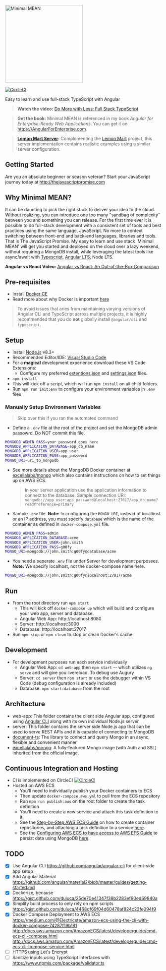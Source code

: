 <img src="https://user-images.githubusercontent.com/822159/76695572-8fdc7880-6657-11ea-87ad-eb814cafcc8c.png" alt="Minimal MEAN" width="250"/>

[![CircleCI](https://circleci.com/gh/duluca/minimal-mean/tree/master.svg?style=svg)](https://circleci.com/gh/duluca/minimal-mean/tree/master)

Easy to learn and use full-stack TypeScript with Angular

> **Watch the video:** [Do More with Less: Full Stack TypeScript](https://youtu.be/gi1neXh0uKE?list=PLtevgo7IoQizTQdXtRKEXGguTQbL0F01_)

> **Get the book:** Minimal MEAN is referenced in my book _Angular for Enterprise-Ready Web Applications_. You can get it on https://AngularForEnterprise.com.

> **[Lemon Mart Server](https://github.com/duluca/lemon-mart-server):** Complementing the [Lemon Mart](https://github.com/duluca/lemon-mart) project, this server implementation contains realistic examples using a similar server configuration.

## Getting Started

Are you an absolute beginner or season veteran? Start your JavaScript journey today at http://thejavascriptpromise.com

## Why Minimal MEAN?

It can be daunting to pick the right stack to deliver your idea to the cloud. Without realizing, you can introduce one too many "sandbag of complexity" between you and something you can release. For the first time ever it is possible to do full-stack development with a consistent set of tools and best practices using the same language, JavaScript. No more to context switching between front-end and back-end languages, libraries and tools. That is The JavaScript Promise. My easy to learn and use stack 'Minimal MEAN' will get you started and deployed on the cloud over a lazy weekend, without requiring a MongoDB install, while leveraging the latest tools like async/await with [Typescript](), [Angular LTS](https://www.excella.com/insights/the-best-new-feature-of-angular-4), Node LTS.

**Angular vs React Video:** [Angular vs React: An Out-of-the-Box Comparison](https://youtu.be/IQr5STWB_HM?list=PLtevgo7IoQizTQdXtRKEXGguTQbL0F01_)

## Pre-requisites

- Install [Docker CE](https://www.docker.com/community-edition)
- Read more about why Docker is important [here](https://gist.github.com/duluca/25de70e41347f38b2283ef90ed69840a)

> To avoid issues that aries from maintaining varying versions of Angular CLI and TypeScript across multiple projects, it is highly recommended that you do **not** globally install `@angular/cli` and `typescript`.

## Setup

- Install [Node.js](https://nodejs.org/en/) v8.3+
- Recommended Editor/IDE: [Visual Studio Code](https://code.visualstudio.com/)
- For a **magical** development experience download these VS Code Extensions:
  - Configure my preferred [extentions.json](https://gist.github.com/duluca/6bbd3c687beb6c84cb475fdf3eaa06f0#file-extensions-json) and [settings.json](https://gist.github.com/duluca/6bbd3c687beb6c84cb475fdf3eaa06f0#file-settings-json) files.
- `npm install`
- This will kick off a script, which will run `npm install` on all child folders.
- Run `npm run init:env` to configure your environment variables in `.env` files

### Manually Setup Environment Variables

> Skip over this if you ran the automated command

- Define a `.env` file at the root of the project and set the MongoDB admin passowrd. Do NOT commit this file.

```Bash
MONGODB_ADMIN_PASS=your_password_goes_here
MONGODB_APPLICATION_DATABASE=app_db_name
MONGODB_APPLICATION_USER=app_user
MONGODB_APPLICATION_PASS=app_password
MONGO_URI=uri_to_mongodb
```

- See more details about the MongoDB Docker container at [excellalabs/mongo](https://github.com/excellalabs/mongo-docker) which also contains instructions on how to set things up on AWS ECS.

  > In your server application use the application information to connect to the database.
  > Sample connection URI: `mongodb://app_user:app_password@localhost:27017/app_db_name?readPreference=primary`

- Sample `.env` file. **Note:** In configuring the `MONGO_URI`, instead of localhost or an IP address, you must specify `database` which is the name of the container as defined in `docker-compose.yml` file.

```Bash
MONGODB_ADMIN_PASS=admin
MONGODB_APPLICATION_DATABASE=acme
MONGODB_APPLICATION_USER=john.smith
MONGODB_APPLICATION_PASS=g00fy
MONGO_URI=mongodb://john.smith:g00fy@database/acme
```

- You need a seperate `.env` file under Server for development purposses. **Note:** We specify localhost, not the docker-compose name here.

```Bash
MONGO_URI=mongodb://john.smith:g00fy@localhost:27017/acme
```

## Run

- From the root directory run `npm start`
  - This will kick off `docker-compose up` which will build and configure your web app, server and database.
  - Angular Web App: http://localhost:8080
  - Server: http://localhost:3000
  - Database: http://localhost:27017
- Run `npm stop` or `npm clean` to stop or clean Docker's cache.

## Development

- For development purposes run each service individually
  - Angular Web App: `cd web-app` then `npm start` -- which utilizes `ng serve` and will give you livereload. To debug use Augury
  - Server: `cd server` then `npm start` or use the debugger within VS Code (debug configuration is already included)
  - Database: `npm start:database` from the root

## Architecture

- web-app: This folder contains the client side Angular app, configured using [Angular CLI](https://github.com/angular/angular-cli) along with its own individual Node.js server
- server: This folder contains the server side Node.js app that can be used to serve REST APIs and it is capable of connecting to MongoDB
- [document-ts](https://github.com/duluca/documentts): The library to connect and query Mongo in an async, flexible and convenient manner
- [excellalabs/mongo](https://hub.docker.com/r/excellalabs/mongo/): A fully-featured Mongo image (with Auth and SSL) inherited from the official image.

## Continuous Integration and Hosting

- CI is implemented on CircleCI [![CircleCI](https://circleci.com/gh/duluca/minimal-mean/tree/master.svg?style=svg)](https://circleci.com/gh/duluca/minimal-mean/tree/master)
- Hosted on AWS ECS
  - You'll need to individually publish your Docker containers to ECS
  - Then update `docker-compose.aws.yml` to pull from the ECS repository
  - Run `npm run publish:aws` on the root folder to create the task definition
  - You'll need to create a new service and attach this task definition to it
  - See the [Step-by-Step AWS ECS Guide](https://gist.github.com/duluca/ebcf98923f733a1fdb6682f111b1a832#file-step-by-step-how-to-for-aws-ecs-md) on how to create container repositories, and attaching a task definition to a service [here](https://gist.github.com/duluca/ebcf98923f733a1fdb6682f111b1a832#file-step-by-step-how-to-for-aws-ecs-md).
  - See the [Configuring AWS ECS to have access to AWS EFS Guide](https://gist.github.com/duluca/ebcf98923f733a1fdb6682f111b1a832#file-awc-ecs-access-to-aws-efs-md) to persist data using MongoDB [here](https://gist.github.com/duluca/ebcf98923f733a1fdb6682f111b1a832#file-awc-ecs-access-to-aws-efs-md).

## TODO

- [x] Use Angular CLI https://github.com/angular/angular-cli for client-side app setup
- [x] Add Angular Material https://github.com/angular/material2/blob/master/guides/getting-started.md
- [x] Dockerize, because https://gist.github.com/duluca/25de70e41347f38b2283ef90ed69840a
- [x] Simplify build process to only rely on npm scripts https://gist.github.com/duluca/4468df69f04d60478af824c23fe094f9
- [x] Docker Compose Deployment to AWS ECS https://medium.com/@Electricste/amazon-ecs-using-the-cli-with-docker-compose-74287f19b181 http://docs.aws.amazon.com/AmazonECS/latest/developerguide/cmd-ecs-cli-compose.html http://docs.aws.amazon.com/AmazonECS/latest/developerguide/cmd-ecs-cli-compose-service.html
- [ ] HTTPS using Let's Encrypt
- [ ] Sanitize inputs using TypeScript interfaces with https://www.npmjs.com/package/validator.ts
